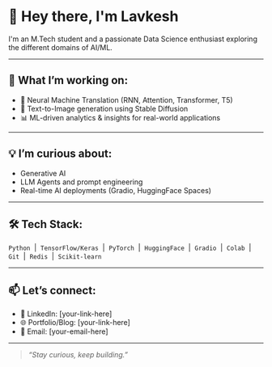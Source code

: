 # 👋 Hey there, I'm Lavkesh

I'm an M.Tech student and a passionate Data Science enthusiast exploring the different domains of AI/ML.

---

## 🚀 What I’m working on:
- 🧠 Neural Machine Translation (RNN, Attention, Transformer, T5)
- 🎨 Text-to-Image generation using Stable Diffusion
- 📊 ML-driven analytics & insights for real-world applications

---

## 💡 I’m curious about:
- Generative AI
- LLM Agents and prompt engineering
- Real-time AI deployments (Gradio, HuggingFace Spaces)

---

## 🛠️ Tech Stack:
`Python` &nbsp;|&nbsp; `TensorFlow/Keras` &nbsp;|&nbsp; `PyTorch` &nbsp;|&nbsp; `HuggingFace` &nbsp;|&nbsp; `Gradio` &nbsp;|&nbsp; `Colab` &nbsp;|&nbsp; `Git` &nbsp;|&nbsp; `Redis` &nbsp;|&nbsp; `Scikit-learn`

---

## 📫 Let’s connect:
- 🔗 LinkedIn: [your-link-here]
- 🌐 Portfolio/Blog: [your-link-here]
- 📩 Email: [your-email-here]

---

> *“Stay curious, keep building.”*
